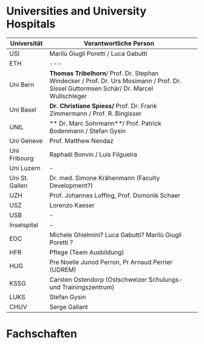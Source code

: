 # Universities and University Hospitals

| Universität    | Verantwortliche Person                                                                                                                   |     |
| -------------- | ---------------------------------------------------------------------------------------------------------------------------------------- | --- |
| USI            | Marilù Giugli Poretti / Luca Gabutti                                                                                                     |     |
| ETH            | ---                                                                                                                                      |     |
| Uni Bern       | **Thomas Tribelhorn**/ Prof. Dr. Stephan Windecker / Prof. Dr. Urs Mosimann / Prof. Dr. Sissel Guttormsen Schär/ Dr. Marcel Wullschleger |     |
| Uni Basel      | **Dr. Christiane Spiess/** Prof. Dr. Frank Zimmermann   / Prof. R. Bingisser                                                             |     |
| UNIL           | ** Dr. Marc Sohrmann**/       Prof. Patrick Bodenmann / Stefan Gysin                                                                     |     |
| Uni Geneve     | Prof. Matthew Nendaz                                                                                                                     |     |
| Uni Fribourg   | Raphaël Bonvin / Luis Filgueira                                                                                                          |     |
| Uni Luzern     | -                                                                                                                                        |     |
| Uni St. Gallen | Dr. med. Simone Krähenmann (Faculty Development?)                                                                                        |     |
| UZH            | Prof. Johannes Loffing, Prof. Domonik Schaer                                                                                             |     |
| USZ            | Lorenzo Kaeser                                                                                                                           |     |
| USB            | -                                                                                                                                        |     |
| Inselspital    | -                                                                                                                                        |     |
| EOC            | Michele Ghielmini? Luca Gabutti? Marilù Giugli Poretti ?                                                                                 |     |
| HFR            | Pflege (Team Ausbildung)                                                                                                                 |     |
| HUG            | Pre Noelle Junod Perron, Pr Arnaud Perrier  (UDREM)                                                                                      |     |
| KSSG           | Carsten Ostendorp   (Ostschweizer Schulungs- und Trainingszentrum)                                                                       |     |
| LUKS           | Stefan Gysin                                                                                                                             |     |
| CHUV           | Serge Gallant                                                                                                                            |     |





# Fachschaften

